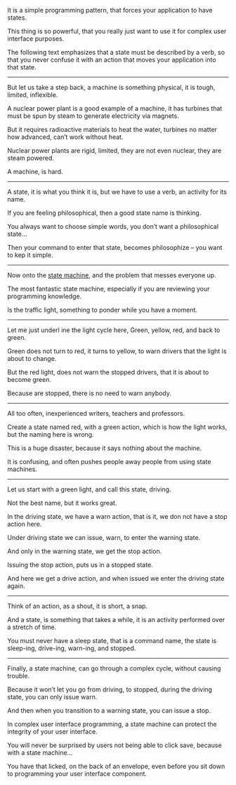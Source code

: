 It is a simple programming pattern,
that forces your application to have states.

This thing is so powerful,
that you really just want to use it for complex user interface purposes.

The following text emphasizes that a state must be described by a verb,
so that you never confuse it with an action that moves your application into that state.

---

But let us take a step back, a machine is something physical,
it is tough, limited, inflexible.

A nuclear power plant is a good example of a machine,
it has turbines that must be spun by steam to generate electricity via magnets.

But it requires radioactive materials to heat the water,
turbines no matter how advanced, can’t work without heat.

Nuclear power plants are rigid, limited,
they are not even nuclear, they are steam powered.

A machine,
is hard.

---

A state, it is what you think it is,
but we have to use a verb, an activity for its name.

If you are feeling philosophical,
then a good state name is thinking.

You always want to choose simple words,
you don’t want a philosophical state…

Then your command to enter that state,
becomes philosophize – you want to kep it simple.

---

Now onto the [state machine][1],
and the problem that messes everyone up.

The most fantastic state machine,
especially if you are reviewing your programming knowledge.

Is the traffic light,
something to ponder while you have a moment.

---

Let me just underl  ine the light cycle here,
Green, yellow, red, and back to green.

Green does not turn to red,
it turns to yellow, to warn drivers that the light is about to change.

But the red light, does not warn the stopped drivers,
that it is about to become green.

Because are stopped,
there is no need to warn anybody.

---

All too often,
inexperienced writers, teachers and professors.

Create a state named red,
with a green action, which is how the light works, but the naming here is wrong.

This is a huge disaster,
because it says nothing about the machine.

It is confusing,
and often pushes people away people from using state machines.

---

Let us start with a green light,
and call this state, driving.

Not the best name,
but it works great.

In the driving state,
we have a warn action, that is it, we don not have a stop action here.

Under driving state we can issue, warn,
to enter the warning state.

And only in the warning state,
we get the stop action.

Issuing the stop action,
puts us in a stopped state.

And here we get a drive action,
and when issued we enter the driving state again.

---

Think of an action, as a shout,
it is short, a snap.

And a state, is something that takes a while,
it is an activity performed over a stretch of time.

You must never have a sleep state,
that is a command name, the state is sleep-ing, drive-ing, warn-ing, and stopped.

---

Finally, a state machine,
can go through a complex cycle, without causing trouble.

Because it won’t let you go from driving, to stopped,
during the driving state, you can only issue warn.

And then when you transition to a warning state,
you can issue a stop.

In complex user interface programming,
a state machine can protect the integrity of your user interface.

You will never be surprised by users not being able to click save,
because with a state machine…

You have that licked, on the back of an envelope,
even before you sit down to programming your user interface component.

[1]: https://www.youtube.com/watch?v=3_D-3HPUdEI
